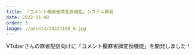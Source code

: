 ```yaml
---
title: 「コメント欄麻雀牌変換機能」システム開発
date: 2022-11-08
order: 3
image: ./assets/20221108_0.jpg
---
```


VTuberさんの麻雀配信向けに「コメント欄麻雀牌変換機能」を開発しました！
